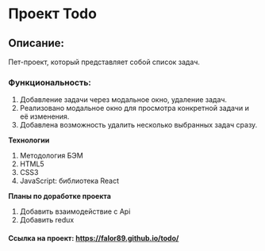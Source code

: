 # Проект Todo

## Описание:
Пет-проект, который представляет собой список задач.

### Функциональность:
1. Добавление задачи через модальное окно, удаление задач.
2. Реализовано модальное окно для просмотра конкретной задачи и её изменения.
3. Добавлена возможность удалить несколько выбранных задач сразу.

**Технологии** 
1. Методология БЭМ
2. HTML5
3. CSS3
4. JavaScript: библиотека React

**Планы по доработке проекта** 
1. Добавить взаимодействие с Api
2. Добавить redux


#### Ссылка на проект: https://falor89.github.io/todo/
